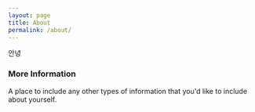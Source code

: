 ```yaml
---
layout: page
title: About
permalink: /about/
---
```


안녕

### More Information

A place to include any other types of information that you'd like to include about yourself.

